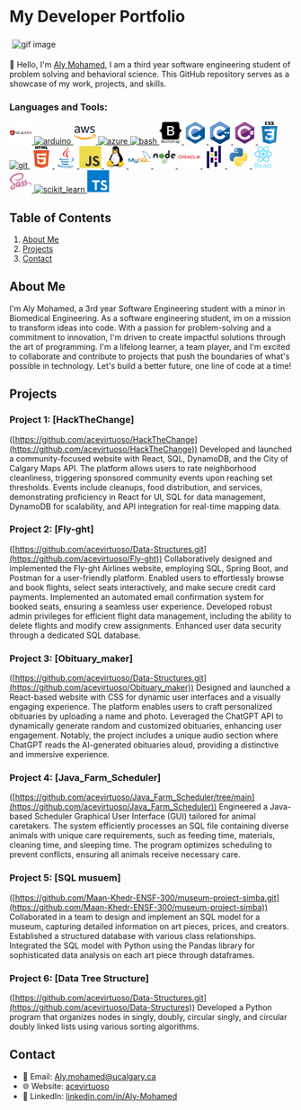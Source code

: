 # My Developer Portfolio

 <img style="width:6vh;padding:5px"
src= "https://media2.giphy.com/media/3o6vXTpomeZEyxufGU/giphy.gif" alt = "gif image" /><br/>

👋 Hello, I'm [Aly Mohamed](https://acevirtuoso.github.io), I am a third year software engineering student of problem solving and behavioral science. This GitHub repository serves as a showcase of my work, projects, and skills.

<h3 align="left">Languages and Tools:</h3>
<p align="left"> <a href="https://angular.io" target="_blank" rel="noreferrer"> <img src="https://raw.githubusercontent.com/devicons/devicon/master/icons/angularjs/angularjs-original-wordmark.svg" alt="angularjs" width="40" height="40"/> </a> <a href="https://www.arduino.cc/" target="_blank" rel="noreferrer"> <img src="https://cdn.worldvectorlogo.com/logos/arduino-1.svg" alt="arduino" width="40" height="40"/> </a> <a href="https://aws.amazon.com" target="_blank" rel="noreferrer"> <img src="https://raw.githubusercontent.com/devicons/devicon/master/icons/amazonwebservices/amazonwebservices-original-wordmark.svg" alt="aws" width="40" height="40"/> </a> <a href="https://azure.microsoft.com/en-in/" target="_blank" rel="noreferrer"> <img src="https://www.vectorlogo.zone/logos/microsoft_azure/microsoft_azure-icon.svg" alt="azure" width="40" height="40"/> </a> <a href="https://www.gnu.org/software/bash/" target="_blank" rel="noreferrer"> <img src="https://www.vectorlogo.zone/logos/gnu_bash/gnu_bash-icon.svg" alt="bash" width="40" height="40"/> </a> <a href="https://getbootstrap.com" target="_blank" rel="noreferrer"> <img src="https://raw.githubusercontent.com/devicons/devicon/master/icons/bootstrap/bootstrap-plain-wordmark.svg" alt="bootstrap" width="40" height="40"/> </a> <a href="https://www.cprogramming.com/" target="_blank" rel="noreferrer"> <img src="https://raw.githubusercontent.com/devicons/devicon/master/icons/c/c-original.svg" alt="c" width="40" height="40"/> </a> <a href="https://www.w3schools.com/cpp/" target="_blank" rel="noreferrer"> <img src="https://raw.githubusercontent.com/devicons/devicon/master/icons/cplusplus/cplusplus-original.svg" alt="cplusplus" width="40" height="40"/> </a> <a href="https://www.w3schools.com/cs/" target="_blank" rel="noreferrer"> <img src="https://raw.githubusercontent.com/devicons/devicon/master/icons/csharp/csharp-original.svg" alt="csharp" width="40" height="40"/> </a> <a href="https://www.w3schools.com/css/" target="_blank" rel="noreferrer"> <img src="https://raw.githubusercontent.com/devicons/devicon/master/icons/css3/css3-original-wordmark.svg" alt="css3" width="40" height="40"/> </a> <a href="https://git-scm.com/" target="_blank" rel="noreferrer"> <img src="https://www.vectorlogo.zone/logos/git-scm/git-scm-icon.svg" alt="git" width="40" height="40"/> </a> <a href="https://www.w3.org/html/" target="_blank" rel="noreferrer"> <img src="https://raw.githubusercontent.com/devicons/devicon/master/icons/html5/html5-original-wordmark.svg" alt="html5" width="40" height="40"/> </a> <a href="https://www.java.com" target="_blank" rel="noreferrer"> <img src="https://raw.githubusercontent.com/devicons/devicon/master/icons/java/java-original.svg" alt="java" width="40" height="40"/> </a> <a href="https://developer.mozilla.org/en-US/docs/Web/JavaScript" target="_blank" rel="noreferrer"> <img src="https://raw.githubusercontent.com/devicons/devicon/master/icons/javascript/javascript-original.svg" alt="javascript" width="40" height="40"/> </a> <a href="https://www.linux.org/" target="_blank" rel="noreferrer"> <img src="https://raw.githubusercontent.com/devicons/devicon/master/icons/linux/linux-original.svg" alt="linux" width="40" height="40"/> </a> <a href="https://www.mysql.com/" target="_blank" rel="noreferrer"> <img src="https://raw.githubusercontent.com/devicons/devicon/master/icons/mysql/mysql-original-wordmark.svg" alt="mysql" width="40" height="40"/> </a> <a href="https://nodejs.org" target="_blank" rel="noreferrer"> <img src="https://raw.githubusercontent.com/devicons/devicon/master/icons/nodejs/nodejs-original-wordmark.svg" alt="nodejs" width="40" height="40"/> </a> <a href="https://www.oracle.com/" target="_blank" rel="noreferrer"> <img src="https://raw.githubusercontent.com/devicons/devicon/master/icons/oracle/oracle-original.svg" alt="oracle" width="40" height="40"/> </a> <a href="https://pandas.pydata.org/" target="_blank" rel="noreferrer"> <img src="https://raw.githubusercontent.com/devicons/devicon/2ae2a900d2f041da66e950e4d48052658d850630/icons/pandas/pandas-original.svg" alt="pandas" width="40" height="40"/> </a> <a href="https://www.python.org" target="_blank" rel="noreferrer"> <img src="https://raw.githubusercontent.com/devicons/devicon/master/icons/python/python-original.svg" alt="python" width="40" height="40"/> </a> <a href="https://reactjs.org/" target="_blank" rel="noreferrer"> <img src="https://raw.githubusercontent.com/devicons/devicon/master/icons/react/react-original-wordmark.svg" alt="react" width="40" height="40"/> </a> <a href="https://sass-lang.com" target="_blank" rel="noreferrer"> <img src="https://raw.githubusercontent.com/devicons/devicon/master/icons/sass/sass-original.svg" alt="sass" width="40" height="40"/> </a> <a href="https://scikit-learn.org/" target="_blank" rel="noreferrer"> <img src="https://upload.wikimedia.org/wikipedia/commons/0/05/Scikit_learn_logo_small.svg" alt="scikit_learn" width="40" height="40"/> </a> <a href="https://www.typescriptlang.org/" target="_blank" rel="noreferrer"> <img src="https://raw.githubusercontent.com/devicons/devicon/master/icons/typescript/typescript-original.svg" alt="typescript" width="40" height="40"/> </a> </p>


## Table of Contents
1. [About Me](#about-me)
2. [Projects](#projects)
3. [Contact](#contact)

## About Me
I'm Aly Mohamed, a 3rd year Software Engineering student with a minor in Biomedical Engineering. As a software engineering student, im on a mission to transform ideas into code. With a passion for problem-solving and a commitment to innovation, I'm driven to create impactful solutions through the art of programming. I'm a lifelong learner, a team player, and I'm excited to collaborate and contribute to projects that push the boundaries of what's possible in technology. Let's build a better future, one line of code at a time!

## Projects
### Project 1: [HackTheChange]
([https://github.com/acevirtuoso/HackTheChange](https://github.com/acevirtuoso/HackTheChange))
Developed and launched a community-focused website with React, SQL, DynamoDB, and the City of Calgary Maps API. The platform allows users to rate neighborhood cleanliness, triggering sponsored community events upon reaching set thresholds. Events include cleanups, food distribution, and services, demonstrating proficiency in React for UI, SQL for data management, DynamoDB for scalability, and API integration for real-time mapping data. 

### Project 2: [Fly-ght]
([https://github.com/acevirtuoso/Data-Structures.git](https://github.com/acevirtuoso/Fly-ght))
Collaboratively designed and implemented the Fly-ght Airlines website, employing SQL, Spring Boot, and Postman for a user-friendly platform. Enabled users to effortlessly browse and book flights, select seats interactively, and make secure credit card payments. Implemented an automated email confirmation system for booked seats, ensuring a seamless user experience. Developed robust admin privileges for efficient flight data management, including the ability to delete flights and modify crew assignments. Enhanced user data security through a dedicated SQL database.

### Project 3: [Obituary_maker]
([https://github.com/acevirtuoso/Data-Structures.git](https://github.com/acevirtuoso/Obituary_maker))
Designed and launched a React-based website with CSS for dynamic user interfaces and a visually engaging experience. The platform enables users to craft personalized obituaries by uploading a name and photo. Leveraged the ChatGPT API to dynamically generate random and customized obituaries, enhancing user engagement. Notably, the project includes a unique audio section where ChatGPT reads the AI-generated obituaries aloud, providing a distinctive and immersive experience. 

### Project 4: [Java_Farm_Scheduler]
([https://github.com/acevirtuoso/Java_Farm_Scheduler/tree/main](https://github.com/acevirtuoso/Java_Farm_Scheduler))
Engineered a Java-based Scheduler Graphical User Interface (GUI) tailored for animal caretakers. The system efficiently processes an SQL file containing diverse animals with unique care requirements, such as feeding time, materials, cleaning time, and sleeping time. The program optimizes scheduling to prevent conflicts, ensuring all animals receive necessary care.

### Project 5: [SQL musuem]
([https://github.com/Maan-Khedr-ENSF-300/museum-project-simba.git](https://github.com/Maan-Khedr-ENSF-300/museum-project-simba))
Collaborated in a team to design and implement an SQL model for a museum, capturing detailed information on art pieces, prices, and creators. Established a structured database with various class relationships. Integrated the SQL model with Python using the Pandas library for sophisticated data analysis on each art piece through dataframes. 

### Project 6: [Data Tree Structure]
([https://github.com/acevirtuoso/Data-Structures.git](https://github.com/acevirtuoso/Data-Structures))
Developed a Python program that organizes nodes in singly, doubly, circular singly, and circular doubly linked lists using various sorting algorithms.

## Contact

- 📧 Email: Aly.mohamed@ucalgary.ca
- 🌐 Website: [acevirtuoso](https://acevirtuoso.github.io)
- 💼 LinkedIn: [linkedin.com/in/Aly-Mohamed](https://www.linkedin.com/in/aly-mohamed-9126a8264/)
